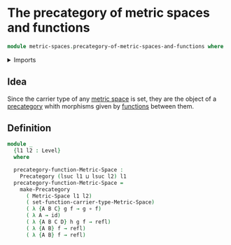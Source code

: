 # The precategory of metric spaces and functions

```agda
module metric-spaces.precategory-of-metric-spaces-and-functions where
```

<details><summary>Imports</summary>

```agda
open import category-theory.precategories

open import foundation.function-types
open import foundation.identity-types
open import foundation.universe-levels

open import metric-spaces.functions-metric-spaces
open import metric-spaces.metric-spaces
```

</details>

## Idea

Since the carrier type of any [metric space](metric-spaces.metric-spaces.md) is
set, they are the object of a [precategory](category-theory.precategories.md)
whith morphisms given by [functions](metric-spaces.functions-metric-spaces.md)
between them.

## Definition

```agda
module _
  {l1 l2 : Level}
  where

  precategory-function-Metric-Space :
    Precategory (lsuc l1 ⊔ lsuc l2) l1
  precategory-function-Metric-Space =
    make-Precategory
      ( Metric-Space l1 l2)
      ( set-function-carrier-type-Metric-Space)
      ( λ {A B C} g f → g ∘ f)
      ( λ A → id)
      ( λ {A B C D} h g f → refl)
      ( λ {A B} f → refl)
      ( λ {A B} f → refl)
```
